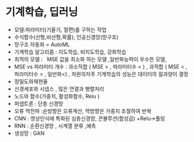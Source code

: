 # 기계학습, 딥러닝
- 모델:파라미터(기울기, 절편)를 구하는 작업
- 수식함수(선형,비선형,확률), 인공신경망(망구조)
- 망구조 자동화 = AutoML
- 기계학습 알고리즘 : 지도학습, 비지도학습, 강화학습
- 최적의 모델 :   MSE 값을 최소화 하는 모델 ,일반화능력이 우수한 모델,
- MSE vs 파라미터 개수 : 과소적합 ( MSE > , 파라미터수 < ) , 과적합 ( MSE < , 파라미터수 > , 일반화<) , 차원의저주
기계학습의 성능은 데이터의 질과양이 결정
- 정밀도와재현율
- 신경세포와 시넵스 , 많은 연결과 병렬처리
- 노드와 함수(가중치, 활성화함수, Relu )
- 퍼셉트론 : 단층 신경망
- 오류 역전파 :순방향은 오류계산, 역방향은 가중치 조절하여 반복
- CNN : 영상인식에 특화된 심층신경망, 콘볼루션(합성곱) +Relu→풀링 
- RNN : 순환신경망 , 시계열 분류 ,예측
- 생성망 : GAN

